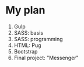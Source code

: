 # My plan 

1) Gulp
2) SASS: basis
3) SASS: programming
4) HTML: Pug
5) Bootstrap 
6) Final project: "Messenger"